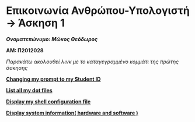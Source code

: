  # Επικοινωνία Ανθρώπου-Υπολογιστή -> Άσκηση 1
 
*****Ονοματεπώνυμο: Μώκος Θεόδωρος*****

******ΑΜ: Π2012028******

*Παρακάτω ακολουθεί λινκ με το καταγεγραμμένο κομμάτι της πρώτης άσκησης*

**[Changing my prompt to my Student ID](https://asciinema.org/a/qZbYxerfsm1u2PiY1O3atpKF0)**

**[List all my dot files](https://asciinema.org/a/LtqxqdbjpCK5AiDaijyyIQtTx)**

**[Display my shell configuration file](https://asciinema.org/a/GbyYq1mejChDUTIQiq7uiEIvw)**

**[Display system information( hardware and software )](https://asciinema.org/a/jXzZNtn6jlLAJZWTKQrt8TYLg)**
